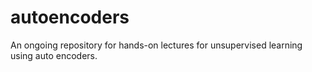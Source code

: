 # autoencoders
An ongoing repository for hands-on lectures for unsupervised learning using auto encoders. 
